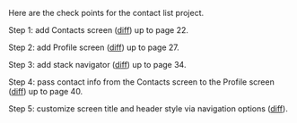 Here are the check points for the contact list project.

Step 1: add Contacts screen ([diff](https://github.com/sbunivedu/contact_list_solution/commit/94da86fe39c4a201c5d82d015a3e7503e195cca1)) up to page 22.

Step 2: add Profile screen ([diff](https://github.com/sbunivedu/contact_list_solution/commit/61bea867708e7c75784e08a8317f7a6c2439b7b8)) up to page 27.

Step 3: add stack navigator ([diff](https://github.com/sbunivedu/contact_list_solution/commit/ab4423f4b06b8041665e00fe11bfb334b79ba579)) up to page 34.

Step 4: pass contact info from the Contacts screen to the Profile screen ([diff](https://github.com/sbunivedu/contact_list_solution/commit/be4826b317baf450737204359caf832794fa8195)) up to page 40.

Step 5: customize screen title and header style via navigation options ([diff](https://github.com/sbunivedu/contact_list_solution/commit/641ab5ce9e4cb8288641fd5df62bc05940af0923)).
